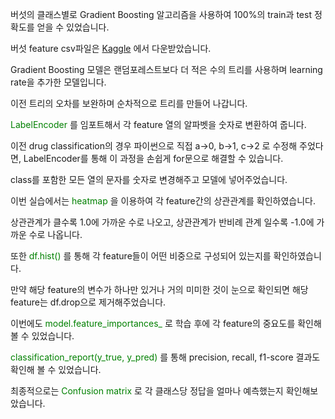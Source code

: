 버섯의 클래스별로 Gradient Boosting 알고리즘을 사용하여 100%의 train과 test 정확도를 얻을 수 있었습니다.

버섯 feature csv파일은 [Kaggle](https://www.kaggle.com/uciml/mushroom-classification) 에서 다운받았습니다.

Gradient Boosting 모델은 랜덤포레스트보다 더 적은 수의 트리를 사용하며 learning rate을 추가한 모델입니다.

이전 트리의 오차를 보완하며 순차적으로 트리를 만들어 나갑니다.

<span style="color: green"> LabelEncoder </span>를 임포트해서 각 feature 열의 알파벳을 숫자로 변환하여 줍니다.

이전 drug classification의 경우 파이썬으로 직접 a->0, b->1, c->2 로 수정해 주었다면, LabelEncoder를 통해 이 과정을 손쉽게 for문으로 해결할 수 있습니다.

class를 포함한 모든 열의 문자를 숫자로 변경해주고 모델에 넣어주었습니다.

이번 실습에서는 <span style="color: green"> heatmap </span>을 이용하여 각 feature간의 상관관계를 확인하였습니다.

상관관계가 클수록 1.0에 가까운 수로 나오고, 상관관계가 반비례 관계 일수록 -1.0에 가까운 수로 나옵니다.

또한 <span style="color: green"> df.hist() </span>를 통해 각 feature들이 어떤 비중으로 구성되어 있는지를 확인하였습니다. 

만약 해당 feature의 변수가 하나만 있거나 거의 미미한 것이 눈으로 확인되면 해당 feature는 df.drop으로 제거해주었습니다.

이번에도 <span style="color: green"> model.feature_importances_ </span>로 학습 후에 각 feature의 중요도를 확인해 볼 수 있었습니다.

<span style="color: green"> classification_report(y_true, y_pred) </span>를 통해 precision, recall, f1-score 결과도 확인해 볼 수 있었습니다.

최종적으로는 <span style="color: green"> Confusion matrix </span>로 각 클래스당 정답을 얼마나 예측했는지 확인해보았습니다.
